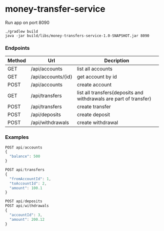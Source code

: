 # money-transfer-service

Run app on port 8090
```
./gradlew build   
java -jar build/libs/money-transfers-service-1.0-SNAPSHOT.jar 8090
```

### Endpoints

| Method | Url | Decription |
| ------ | --- | ---------- |
| GET    |/api/accounts  | list all accounts |
| GET    |/api/accounts/{id}  | get account by id |
| POST    |/api/accounts  | create account |
| GET    |/api/transfers  | list all transfers(deposits and withdrawals are part of transfer) |
| POST    |/api/transfers  | create transfer |
| POST    |/api/deposits  | create deposit |
| POST    |/api/withdrawals  | create withdrawal |


### Examples

```javascript
POST api/accounts
{  
  "balance": 500
}

POST api/transfers
{    
  "fromAccountId": 1,  
  "toAccountId": 2,
  "amount": 100.1
}

POST api/deposits
POST api/withdrawals
{      
  "accountId": 3,    
  "amount": 200.12
}
```
